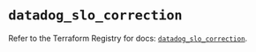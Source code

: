 # `datadog_slo_correction`

Refer to the Terraform Registry for docs: [`datadog_slo_correction`](https://registry.terraform.io/providers/datadog/datadog/3.44.0/docs/resources/slo_correction).
